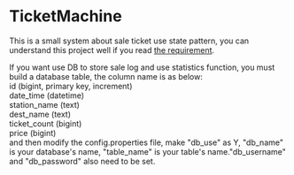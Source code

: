 # TicketMachine
This is a small system about sale ticket use state pattern, you can understand this project well if you read [the requirement](https://github.com/silentString/TicketMachine/blob/master/Ticket_Machine_Requirement.pdf).

If you want use DB to store sale log and use statistics function, you must build a database table, the column name is as below:<br>
id (bigint, primary key, increment)<br>
date_time (datetime)<br>
station_name (text)<br> 
dest_name (text)<br>
ticket_count (bigint)<br>
price (bigint)<br>
and then modify the config.properties file, make "db_use" as Y, "db_name" is your database's name, "table_name" is your table's name."db_username" and "db_password" also need to be set.
